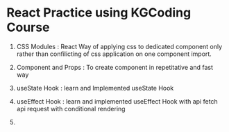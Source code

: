 # React Practice using KGCoding Course

1. CSS Modules : React Way of applying css to dedicated component only rather than confilicting of css application on one component import.

2. Component and Props : To create component in repetitative and fast way

3. useState Hook : learn and Implemented useState Hook

4. useEffect Hook : learn and implemented useEffect Hook with api fetch api request with conditional rendering

5.
